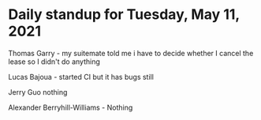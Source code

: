 # Daily standup for Tuesday, May 11, 2021

Thomas Garry - my suitemate told me i have to decide whether I cancel the lease so I didn't do anything

Lucas Bajoua - started CI but it has bugs still

Jerry Guo nothing

Alexander Berryhill-Williams - Nothing
